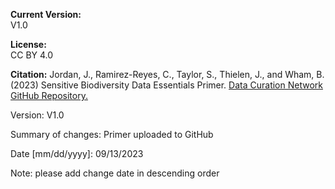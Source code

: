 **Current Version:**  
V1.0

**License:**  
CC BY 4.0

**Citation:**
Jordan, J., Ramirez-Reyes, C., Taylor, S., Thielen, J., and Wham, B. (2023) Sensitive Biodiversity Data Essentials Primer. [Data Curation Network GitHub Repository.](https://github.com/DataCurationNetwork/data-primers)


Version:
V1.0

Summary of changes: Primer uploaded to GitHub

Date [mm/dd/yyyy]: 09/13/2023

Note: please add change date in descending order